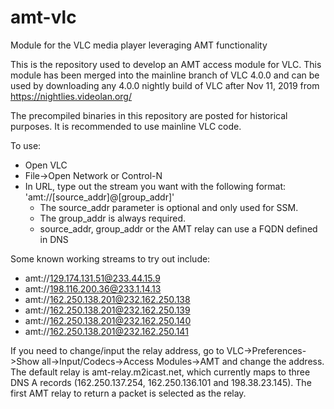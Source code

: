 # amt-vlc
Module for the VLC media player leveraging AMT functionality

This is the repository used to develop an AMT access module for VLC.  This module has been merged 
into the mainline branch of VLC 4.0.0 and can be used by downloading any 4.0.0 nightly build of 
VLC after Nov 11, 2019 from https://nightlies.videolan.org/

The precompiled binaries in this repository are posted for historical purposes.  It is recommended to use mainline VLC code.

To use:
- Open VLC
- File->Open Network or Control-N
- In URL, type out the stream you want with the following format: 'amt://[source_addr]@[group_addr]'
  * The source_addr parameter is optional and only used for SSM.
  * The group_addr is always required.
  * source_addr, group_addr or the AMT relay can use a FQDN defined in DNS

Some known working streams to try out include:
- amt://129.174.131.51@233.44.15.9
- amt://198.116.200.36@233.1.14.13
- amt://162.250.138.201@232.162.250.138
- amt://162.250.138.201@232.162.250.139
- amt://162.250.138.201@232.162.250.140
- amt://162.250.138.201@232.162.250.141

If you need to change/input the relay address, go to VLC->Preferences->Show all->Input/Codecs->Access Modules->AMT and change the address. The default relay is amt-relay.m2icast.net, which currently maps to three DNS A records (162.250.137.254, 162.250.136.101 and 198.38.23.145).  The first AMT relay to return a packet is selected as the relay.
